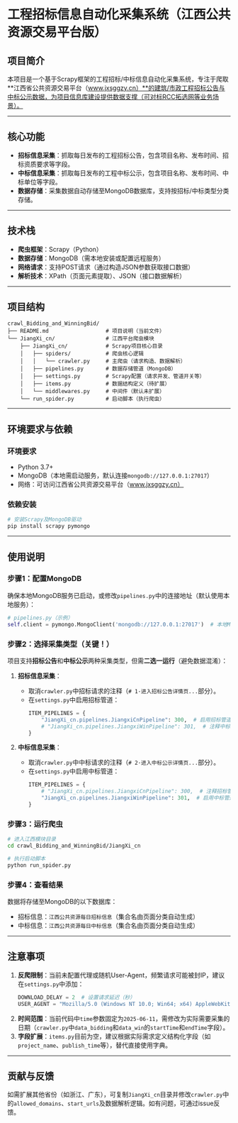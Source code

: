 
# 工程招标信息自动化采集系统（江西公共资源交易平台版）

## 项目简介
本项目是一个基于Scrapy框架的工程招标/中标信息自动化采集系统，专注于爬取**江西省公共资源交易平台（www.jxsggzy.cn）**的建筑/市政工程招标公告与中标公示数据，为项目信息库建设提供数据支撑（可对标RCC拓选网等业务场景）。

---

## 核心功能
- **招标信息采集**：抓取每日发布的工程招标公告，包含项目名称、发布时间、招标资质要求等字段。
- **中标信息采集**：抓取每日发布的工程中标公示，包含项目名称、发布时间、中标单位等字段。
- **数据存储**：采集数据自动存储至MongoDB数据库，支持按招标/中标类型分类存储。

---

## 技术栈
- **爬虫框架**：Scrapy（Python）
- **数据存储**：MongoDB（需本地安装或配置远程服务）
- **网络请求**：支持POST请求（通过构造JSON参数获取接口数据）
- **解析技术**：XPath（页面元素提取）、JSON（接口数据解析）

---

## 项目结构
```
crawl_Bidding_and_WinningBid/
├── README.md                  # 项目说明（当前文件）
└── JiangXi_cn/                # 江西平台爬虫模块
    ├── JiangXi_cn/            # Scrapy项目核心目录
    │   ├── spiders/           # 爬虫核心逻辑
    │   │   └── crawler.py     # 主爬虫（请求构造、数据解析）
    │   ├── pipelines.py       # 数据存储管道（MongoDB）
    │   ├── settings.py        # Scrapy配置（请求并发、管道开关等）
    │   ├── items.py           # 数据结构定义（待扩展）
    │   └── middlewares.py     # 中间件（默认未扩展）
    └── run_spider.py          # 启动脚本（执行爬虫）
```

---

## 环境要求与依赖
### 环境要求
- Python 3.7+
- MongoDB（本地需启动服务，默认连接`mongodb://127.0.0.1:27017`）
- 网络：可访问江西省公共资源交易平台（www.jxsggzy.cn）

### 依赖安装
```bash
# 安装Scrapy及MongoDB驱动
pip install scrapy pymongo
```

---

## 使用说明
### 步骤1：配置MongoDB
确保本地MongoDB服务已启动，或修改`pipelines.py`中的连接地址（默认使用本地服务）：
```python
# pipelines.py（示例）
self.client = pymongo.MongoClient('mongodb://127.0.0.1:27017')  # 本地MongoDB
```

### 步骤2：选择采集类型（关键！）
项目支持**招标公告**和**中标公示**两种采集类型，但需**二选一运行**（避免数据混淆）：
1. **招标信息采集**：
   - 取消`crawler.py`中招标请求的注释（`# 1·进入招标公告详情页...`部分）。
   - 在`settings.py`中启用招标管道：
     ```python
     ITEM_PIPELINES = {
         "JiangXi_cn.pipelines.JiangxiCnPipeline": 300,  # 启用招标管道
         # "JiangXi_cn.pipelines.JiangxiWinPipeline": 301,  # 注释中标管道
     }
     ```

2. **中标信息采集**：
   - 取消`crawler.py`中中标请求的注释（`# 2·进入中标公示详情页...`部分）。
   - 在`settings.py`中启用中标管道：
     ```python
     ITEM_PIPELINES = {
         # "JiangXi_cn.pipelines.JiangxiCnPipeline": 300,  # 注释招标管道
         "JiangXi_cn.pipelines.JiangxiWinPipeline": 301,  # 启用中标管道
     }
     ```

### 步骤3：运行爬虫
```bash
# 进入江西模块目录
cd crawl_Bidding_and_WinningBid/JiangXi_cn

# 执行启动脚本
python run_spider.py
```

### 步骤4：查看结果
数据将存储至MongoDB的以下数据库：
- 招标信息：`江西公共资源每日招标信息`（集合名由页面分类自动生成）
- 中标信息：`江西公共资源每日中标信息`（集合名由页面分类自动生成）

---

## 注意事项
1. **反爬限制**：当前未配置代理或随机User-Agent，频繁请求可能被封IP，建议在`settings.py`中添加：
   ```python
   DOWNLOAD_DELAY = 2  # 设置请求延迟（秒）
   USER_AGENT = "Mozilla/5.0 (Windows NT 10.0; Win64; x64) AppleWebKit/537.36..."  # 模拟浏览器UA
   ```
2. **时间范围**：当前代码中`time`参数固定为`2025-06-11`，需修改为实际需要采集的日期（`crawler.py`中`data_bidding`和`data_win`的`startTime`和`endTime`字段）。
3. **字段扩展**：`items.py`目前为空，建议根据实际需求定义结构化字段（如`project_name`、`publish_time`等），替代直接使用字典。

---

## 贡献与反馈
如需扩展其他省份（如浙江、广东），可复制`JiangXi_cn`目录并修改`crawler.py`中的`allowed_domains`、`start_urls`及数据解析逻辑。如有问题，可通过issue反馈。